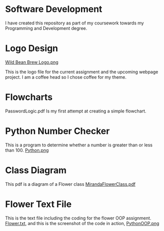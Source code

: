 # Software Development
I have created this repository as part of my coursework towards my Programming and Development degree. 

# Logo Design
[Wild Bean Brew Logo.png](https://new.express.adobe.com/publishedV2/urn:aaid:sc:VA6C2:95c64135-4d78-4058-9660-d49899af0723?promoid=Y69SGM5H&mv=other)

This is the logo file for the current assignment and the upcoming webpage project. I am a coffee head so I chose coffee for my theme.

# Flowcharts
PasswordLogic.pdf Is my first attempt at creating a simple flowchart. 

# Python Number Checker
This is a program to determine whether a number is greater than or less than 100. 
[Python.png](Python.png)

# Class Diagram
This pdf is a diagram of a Flower class
[MirandaFlowerClass.pdf](https://github.com/mstyles94/Repository-1/blob/4ecc5e96051035de9d90b448b8d94df76dcf980e/MirandaFlowerClass.pdf)

# Flower Text File 
This is the text file including the coding for the flower OOP assignment. 
[Flower.txt](https://github.com/mstyles94/Repository-1/blob/b90446f58c3a628c74ca38a9a7cf1d2093786bf0/Flower.txt), 
and this is the screenshot of the code in action, [PythonOOP.png](https://github.com/mstyles94/Repository-1/blob/e95c29c53e43304bc7058c5543f865da95192649/PythonOOP.png)
